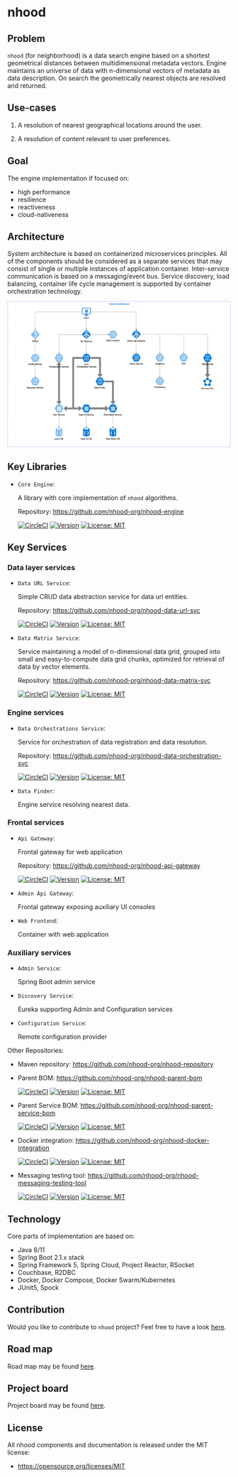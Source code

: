 # nhood

## Problem

`nhood` (for neighborhood) is a data search engine based on a shortest geometrical distances between multidimensional metadata vectors. Engine maintains an universe of data with n-dimensional vectors of metadata as data description. On search the geometrically nearest objects are resolved and returned. 

## Use-cases

1. A resolution of nearest geographical locations around the user.

1. A resolution of content relevant to user preferences.

## Goal

The engine implementation if focused on:

- high performance
- resilience
- reactiveness
- cloud-nativeness

## Architecture

System architecture is based on containerized microservices principles. All of the components should be considered as a separate services that may consist of single or multiple instances of application container. Inter-service communication is based on a messaging/event bus. Service discovery, load balancing, container life cycle management is supported by container orchestration technology. 

![alt architecture](./images/nhood-architecture.png)

## Key Libraries

- `Core Engine`: 

    A library with core implementation of `nhood` algorithms.
    
   Repository: https://github.com/nhood-org/nhood-engine
   
   [![CircleCI](https://circleci.com/gh/nhood-org/nhood-engine.svg?style=shield)](https://circleci.com/gh/nhood-org/nhood-engine) [![Version](https://img.shields.io/badge/version-0.0.1-blue.svg?maxAge=2592000)](https://github.com/nhood-org/nhood-engine/releases/tag/v0.0.1) [![License: MIT](https://img.shields.io/badge/License-MIT-yellow.svg)](https://opensource.org/licenses/MIT)

## Key Services

### Data layer services

- `Data URL Service`: 

    Simple CRUD data abstraction service for data url entities.
    
   Repository: https://github.com/nhood-org/nhood-data-url-svc 

    [![CircleCI](https://circleci.com/gh/nhood-org/nhood-data-url-svc.svg?style=shield)](https://circleci.com/gh/nhood-org/nhood-data-url-svc) [![Version](https://img.shields.io/badge/version-0.0.2-blue.svg?maxAge=2592000)](https://github.com/nhood-org/nhood-data-url-svc/releases/tag/v0.0.2) [![License: MIT](https://img.shields.io/badge/License-MIT-yellow.svg)](https://opensource.org/licenses/MIT)

- `Data Matrix Service`: 

    Service maintaining a model of n-dimensional data grid, grouped into small and easy-to-compute data grid chunks, optimized for retrieval of data by vector elements.
    
   Repository: https://github.com/nhood-org/nhood-data-matrix-svc
   
    [![CircleCI](https://circleci.com/gh/nhood-org/nhood-data-matrix-svc.svg?style=shield)](https://circleci.com/gh/nhood-org/nhood-data-matrix-svc) [![Version](https://img.shields.io/badge/version-0.0.1-blue.svg?maxAge=2592000)](https://github.com/nhood-org/nhood-data-matrix-svc/releases/tag/v0.0.1) [![License: MIT](https://img.shields.io/badge/License-MIT-yellow.svg)](https://opensource.org/licenses/MIT)

### Engine services

- `Data Orchestrations Service`: 

    Service for orchestration of data registration and data resolution.
    
   Repository: https://github.com/nhood-org/nhood-data-orchestration-svc 
   
   [![CircleCI](https://circleci.com/gh/nhood-org/nhood-data-orchestration-svc.svg?style=shield)](https://circleci.com/gh/nhood-org/nhood-data-orchestration-svc) [![Version](https://img.shields.io/badge/version-0.0.2-blue.svg?maxAge=2592000)](https://github.com/nhood-org/nhood-data-orchestration-svc/releases/tag/v0.0.2) [![License: MIT](https://img.shields.io/badge/License-MIT-yellow.svg)](https://opensource.org/licenses/MIT)

- `Data Finder`: 

    Engine service resolving nearest data.

### Frontal services

- `Api Gateway`: 

    Frontal gateway for web application

    Repository: https://github.com/nhood-org/nhood-api-gateway

   [![CircleCI](https://circleci.com/gh/nhood-org/nhood-api-gateway.svg?style=shield)](https://circleci.com/gh/nhood-org/nhood-api-gateway) [![Version](https://img.shields.io/badge/version-0.0.2-blue.svg?maxAge=2592000)](https://github.com/nhood-org/nhood-api-gateway/releases/tag/v0.0.2) [![License: MIT](https://img.shields.io/badge/License-MIT-yellow.svg)](https://opensource.org/licenses/MIT)

- `Admin Api Gateway`: 

    Frontal gateway exposing auxiliary UI consoles

- `Web Frontend`: 

    Container with web application

### Auxiliary services

- `Admin Service`:

    Spring Boot admin service

- `Discovery Service`:

    Eureka supporting Admin and Configuration services

- `Configuration Service`:

    Remote configuration provider

Other Repositories: 

- Maven repository: https://github.com/nhood-org/nhood-repository

- Parent BOM: https://github.com/nhood-org/nhood-parent-bom

    [![CircleCI](https://circleci.com/gh/nhood-org/nhood-parent-bom.svg?style=shield)](https://circleci.com/gh/nhood-org/nhood-parent-bom) [![Version](https://img.shields.io/badge/version-0.1.0-blue.svg?maxAge=2592000)](https://github.com/nhood-org/nhood-parent-bom/releases/tag/v0.1.0) [![License: MIT](https://img.shields.io/badge/License-MIT-yellow.svg)](https://opensource.org/licenses/MIT)
    
- Parent Service BOM: https://github.com/nhood-org/nhood-parent-service-bom

    [![CircleCI](https://circleci.com/gh/nhood-org/nhood-parent-service-bom.svg?style=shield)](https://circleci.com/gh/nhood-org/nhood-parent-service-bom) [![Version](https://img.shields.io/badge/version-0.1.1-blue.svg?maxAge=2592000)](https://github.com/nhood-org/nhood-parent-service-bom/releases/tag/v0.1.1) [![License: MIT](https://img.shields.io/badge/License-MIT-yellow.svg)](https://opensource.org/licenses/MIT)

- Docker integration: https://github.com/nhood-org/nhood-docker-integration

    [![CircleCI](https://circleci.com/gh/nhood-org/nhood-docker-integration.svg?style=shield)](https://circleci.com/gh/nhood-org/nhood-docker-integration) [![Version](https://img.shields.io/badge/version-0.0.2-blue.svg?maxAge=2592000)](https://github.com/nhood-org/nhood-docker-integration/releases/tag/v0.0.2) [![License: MIT](https://img.shields.io/badge/License-MIT-yellow.svg)](https://opensource.org/licenses/MIT) 
    
- Messaging testing tool: https://github.com/nhood-org/nhood-messaging-testing-tool
     
   [![CircleCI](https://circleci.com/gh/nhood-org/nhood-messaging-testing-tool.svg?style=shield)](https://circleci.com/gh/nhood-org/nhood-messaging-testing-tool) [![Version](https://img.shields.io/badge/version-0.0.1-blue.svg?maxAge=2592000)](https://github.com/nhood-org/nhood-messaging-testing-tool/releases/tag/v0.0.1) [![License: MIT](https://img.shields.io/badge/License-MIT-yellow.svg)](https://opensource.org/licenses/MIT)

## Technology

Core parts of implementation are based on:

- Java 8/11
- Spring Boot 2.1.x stack
- Spring Framework 5, Spring Cloud, Project Reactor, RSocket
- Couchbase, R2DBC
- Docker, Docker Compose, Docker Swarm/Kubernetes
- JUnit5, Spock

## Contribution

Would you like to contribute to `nhood` project? Feel free to have a look [here](./CONTRIBUTING.md).

## Road map

Road map may be found [here](./ROADMAP.md).

## Project board

Project board may be found [here](https://github.com/orgs/nhood-org/projects/1?fullscreen=true).

## License

All nhood components and documentation is released under the MIT license:
- https://opensource.org/licenses/MIT
